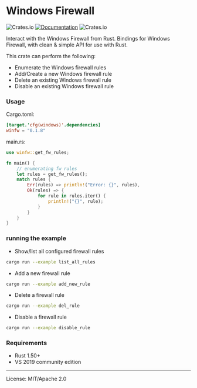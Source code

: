 Windows Firewall
==================

![Crates.io](https://img.shields.io/crates/v/winfw)
[![Documentation](https://docs.rs/winfw/badge.svg)](https://docs.rs/winfw)
![Crates.io](https://img.shields.io/crates/l/winfw)


Interact with the Windows Firewall from Rust. Bindings for Windows Firewall, with clean & simple API for use with Rust.  
  
This crate can perform the following:
- Enumerate the Windows firewall rules
- Add/Create a new Windows firewall rule
- Delete an existing Windows firewall rule
- Disable an existing Windows firewall rule

### Usage

Cargo.toml:
```toml
[target.'cfg(windows)'.dependencies]
winfw = "0.1.8"
```

main.rs:
```rust
use winfw::get_fw_rules;

fn main() {
    // enumerating fw rules
    let rules = get_fw_rules();
    match rules {
        Err(rules) => println!("Error: {}", rules),
        Ok(rules) => {
            for rule in rules.iter() {
                println!("{}", rule);
            }
        }
    }
}
```

### running the example
- Show/list all configured firewall rules
```bash
cargo run --example list_all_rules
```

- Add a new firewall rule
```bash
cargo run --example add_new_rule
```

- Delete a firewall rule
```bash
cargo run --example del_rule
```

- Disable a firewall rule
```bash
cargo run --example disable_rule
```

### Requirements
- Rust 1.50+
- VS 2019 community edition

---
License: MIT/Apache 2.0
